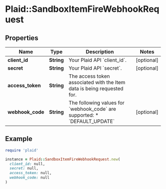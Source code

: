 # Plaid::SandboxItemFireWebhookRequest

## Properties

| Name | Type | Description | Notes |
| ---- | ---- | ----------- | ----- |
| **client_id** | **String** | Your Plaid API &#x60;client_id&#x60;. | [optional] |
| **secret** | **String** | Your Plaid API &#x60;secret&#x60;. | [optional] |
| **access_token** | **String** | The access token associated with the Item data is being requested for. |  |
| **webhook_code** | **String** | The following values for &#x60;webhook_code&#x60; are supported:  * &#x60;DEFAULT_UPDATE&#x60; | [optional] |

## Example

```ruby
require 'plaid'

instance = Plaid::SandboxItemFireWebhookRequest.new(
  client_id: null,
  secret: null,
  access_token: null,
  webhook_code: null
)
```

